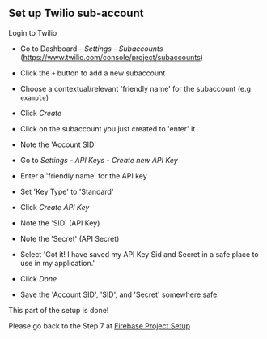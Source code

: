 ## Set up Twilio sub-account

Login to Twilio

* Go to Dashboard - _Settings_ - _Subaccounts_ (https://www.twilio.com/console/project/subaccounts)

* Click the `+` button to add a new subaccount

* Choose a contextual/relevant 'friendly name' for the subaccount (e.g `example`)

* Click _Create_

* Click on the subaccount you just created to 'enter' it

* Note the 'Account SID'

* Go to _Settings_ - _API Keys_ - _Create new API Key_

* Enter a 'friendly name' for the API key

* Set 'Key Type' to 'Standard'

* Click _Create API Key_

* Note the 'SID' (API Key)

* Note the 'Secret' (API Secret)

* Select 'Got it! I have saved my API Key Sid and Secret in a safe place to use in my application.'

* Click _Done_

* Save the 'Account SID', 'SID', and 'Secret' somewhere safe.

This part of the setup is done!

Please go back to the Step 7 at [Firebase Project Setup](create-new-environment.md)
